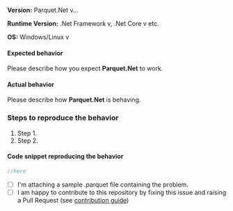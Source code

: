 <!--
   PLEASE NOTE THAT WE WILL CLOSE THE ISSUE IMMEDIATELY IF THERE IS NOT ENOUGH INFORMATION.

   Please Note that Elastacloud (https://elastacloud.com) provides commercial support for Parquet.Net, therefore if you need any professional advise or speedy development of new features and bugfixes please write to mailto:parquetsupport@elastacloud.com.

-->

**Version:** Parquet.Net v...

**Runtime Version:** .Net Framework v, .Net Core v etc.

**OS:** Windows/Linux v

#### Expected behavior

Please describe how you expect **Parquet.Net** to work.

#### Actual behavior

Please describe how **Parquet.Net** is behaving.

### Steps to reproduce the behavior

1. Step 1.
2. Step 2.

#### Code snippet reproducing the behavior

<!-- Please include a code snippet so we can reproduce the problem. An ideal code snippet is a failing unit test ;) -->

```csharp
//here
```

- [ ] I'm attaching a sample .parquet file containing the problem.
- [ ] I am happy to contribute to this repository by fixing this issue and raising a Pull Request (see [contribution guide](CONTRIBUTING.md))